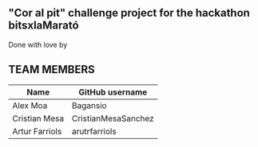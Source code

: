 ## "Cor al pit" challenge project for the hackathon bitsxlaMarató 

Done with love by

## TEAM MEMBERS

| Name           | GitHub username |
|----------------|-----------------|
| Alex Moa       | Bagansio        | 
| Cristian Mesa  |     CristianMesaSanchez    | 
| Artur Farriols | arutrfarriols        |